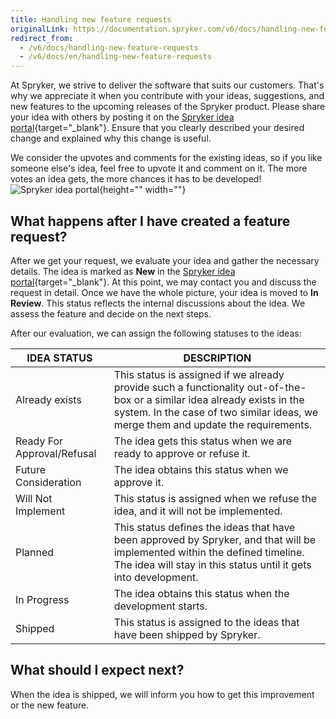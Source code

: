 ```yaml
---
title: Handling new feature requests
originalLink: https://documentation.spryker.com/v6/docs/handling-new-feature-requests
redirect_from:
  - /v6/docs/handling-new-feature-requests
  - /v6/docs/en/handling-new-feature-requests
---
```


At Spryker, we strive to deliver the software that suits our customers. That's why we appreciate it when you contribute with your ideas, suggestions, and new features to the upcoming releases of the Spryker product. Please share your idea with others by posting it on the [Spryker idea portal](https://spryker.ideas.aha.io/ideas){target="_blank"}. Ensure that you clearly described your desired change and explained why this change is useful.

We consider the upvotes and comments for the existing ideas, so if you like someone else's idea, feel free to upvote it and comment on it. The more votes an idea gets, the more chances it has to be developed!
![Spryker idea portal](https://spryker.s3.eu-central-1.amazonaws.com/docs/About/Support/Handling+new+feature+requests/Spryker+idea+portal+interface.png){height="" width=""}

## What happens after I have created a feature request?
After we get your request, we evaluate your idea and gather the necessary details. The idea is marked as **New** in the [Spryker idea portal](https://spryker.ideas.aha.io/ideas){target="_blank"}. At this point, we may contact you and discuss the request in detail. Once we have the whole picture, your idea is moved to **In Review**. This status reflects the internal discussions about the idea. We assess the feature and decide on the next steps.

After our evaluation, we can assign the following statuses to the ideas:

| IDEA STATUS | DESCRIPTION |
| --- | --- |
| Already exists | This status is assigned if we already provide such a functionality out-of-the-box or a similar idea already exists in the system. In the case of two similar ideas, we merge them and update the requirements. |
| Ready For Approval/Refusal | The idea gets this status when we are ready to approve or refuse it. |
| Future Consideration | The idea obtains this status when we approve it. |
| Will Not Implement | This status is assigned when we refuse the idea, and it will not be implemented. |
| Planned | This status defines the ideas that have been approved by Spryker, and that will be implemented within the defined timeline. The idea will stay in this status until it gets into development. |
| In Progress | The idea obtains this status when the development starts. |
| Shipped | This status is assigned to the ideas that have been shipped by Spryker. |

## What should I expect next?
When the idea is shipped, we will inform you how to get this improvement or the new feature.
